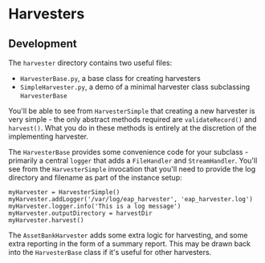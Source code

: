 # Harvesters

## Development

The `harvester` directory contains two useful files:

- `HarvesterBase.py`, a base class for creating harvesters
- `SimpleHarvester.py`, a demo of a minimal harvester class subclassing `HarvesterBase`

You'll be able to see from `HarvesterSimple` that creating a new harvester is very simple - the only abstract methods required are `validateRecord()` and `harvest()`. What you do in these methods is entirely at the discretion of the implementing harvester.

The `HarvesterBase` provides some convenience code for your subclass - primarily a central `logger` that adds a `FileHandler` and `StreamHandler`. You'll see from the `HarvesterSimple` invocation that you'll need to provide the log directory and filename as part of the instance setup:

```
myHarvester = HarvesterSimple()
myHarvester.addLogger('/var/log/eap_harvester', 'eap_harvester.log')
myHarvester.logger.info('This is a log message')
myHarvester.outputDirectory = harvestDir
myHarvester.harvest()
```

The `AssetBankHarvester` adds some extra logic for harvesting, and some extra reporting in the form of a summary report. This may be drawn back into the `HarvesterBase` class if it's useful for other harvesters.
